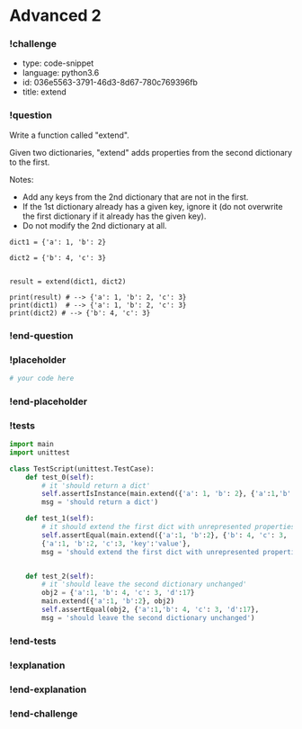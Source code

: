 # Advanced 2

### !challenge

* type: code-snippet
* language: python3.6
* id: 036e5563-3791-46d3-8d67-780c769396fb
* title: extend

### !question

Write a function called "extend".

Given two dictionaries, "extend" adds properties from the second dictionary to the first.

Notes:
* Add any keys from the 2nd dictionary that are not in the first.
* If the 1st dictionary already has a given key, ignore it (do not overwrite the first dictionary if it already has the given key).
* Do not modify the 2nd dictionary at all.

```
dict1 = {'a': 1, 'b': 2}

dict2 = {'b': 4, 'c': 3}


result = extend(dict1, dict2)

print(result) # --> {'a': 1, 'b': 2, 'c': 3}
print(dict1)  # --> {'a': 1, 'b': 2, 'c': 3}
print(dict2) # --> {'b': 4, 'c': 3}
```

### !end-question

### !placeholder

```python
# your code here

```

### !end-placeholder

### !tests

```python
import main
import unittest

class TestScript(unittest.TestCase):
    def test_0(self):
        # it 'should return a dict'
        self.assertIsInstance(main.extend({'a': 1, 'b': 2}, {'a':1,'b': 4, 'c': 3, 'd':17}), dict,
        msg = 'should return a dict')

    def test_1(self):
        # it should extend the first dict with unrepresented properties from the second object
        self.assertEqual(main.extend({'a':1, 'b':2}, {'b': 4, 'c': 3, 'key':'value'}),
        {'a':1, 'b':2, 'c':3, 'key':'value'},
        msg = 'should extend the first dict with unrepresented properties from the second dict')


    def test_2(self):
        # it 'should leave the second dictionary unchanged'
        obj2 = {'a':1, 'b': 4, 'c': 3, 'd':17}
        main.extend({'a':1, 'b':2}, obj2)
        self.assertEqual(obj2, {'a':1,'b': 4, 'c': 3, 'd':17},
        msg = 'should leave the second dictionary unchanged')

```

### !end-tests

### !explanation

### !end-explanation

### !end-challenge
